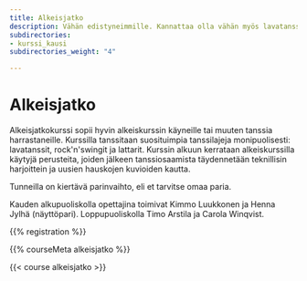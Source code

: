 ```yaml
---
title: Alkeisjatko
description: Vähän edistyneimmille. Kannattaa olla vähän myös lavatanssikokemusta.
subdirectories:
- kurssi_kausi
subdirectories_weight: "4"

---
```

# Alkeisjatko

Alkeisjatkokurssi sopii hyvin alkeiskurssin käyneille tai muuten tanssia harrastaneille. Kurssilla tanssitaan suosituimpia tanssilajeja monipuolisesti: lavatanssit, rock'n'swingit ja lattarit. Kurssin alkuun kerrataan alkeiskurssilla käytyjä perusteita, joiden jälkeen tanssiosaamista täydennetään teknillisin harjoittein ja uusien hauskojen kuvioiden kautta.

Tunneilla on kiertävä parinvaihto, eli et tarvitse omaa paria.

Kauden alkupuoliskolla opettajina toimivat Kimmo Luukkonen ja Henna Jylhä (näyttöpari). Loppupuoliskolla Timo Arstila ja Carola Winqvist.

<!-- layouts/shortcodes/registration.html -->
{{% registration %}}

{{% courseMeta alkeisjatko %}}

<!-- Kurssiaikataulu ja lajit -->
{{< course alkeisjatko >}}
